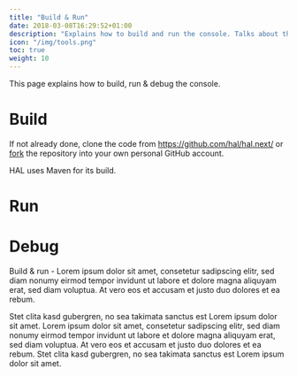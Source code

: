 ```yaml
---
title: "Build & Run"
date: 2018-03-08T16:29:52+01:00
description: "Explains how to build and run the console. Talks about the prerequisites and what it necessary to debug the codebase."
icon: "/img/tools.png"
toc: true
weight: 10
---
```

This page explains how to build, run & debug the console.

# Build

If not already done, clone the code from https://github.com/hal/hal.next/ or [fork](https://github.com/hal/hal.next/fork) the repository into your own personal GitHub account. 

HAL uses Maven for its build. 

# Run

# Debug

Build & run - Lorem ipsum dolor sit amet, consetetur sadipscing elitr, sed diam nonumy eirmod tempor invidunt ut labore et dolore magna aliquyam erat, sed diam voluptua. At vero eos et accusam et justo duo dolores et ea rebum.
 
Stet clita kasd gubergren, no sea takimata sanctus est Lorem ipsum dolor sit amet. Lorem ipsum dolor sit amet, consetetur sadipscing elitr, sed diam nonumy eirmod tempor invidunt ut labore et dolore magna aliquyam erat, sed diam voluptua. At vero eos et accusam et justo duo dolores et ea rebum. Stet clita kasd gubergren, no sea takimata sanctus est Lorem ipsum dolor sit amet.
